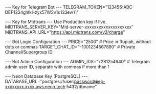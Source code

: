 --- Key for Telegram Bot ---
TELEGRAM_TOKEN="123456:ABC-DEF1234ghIkl-zyx57W2v1u123ew11"

--- Key for Midtrans ---
Use Production key if live.
MIDTRANS_SERVER_KEY="Mid-server-xxxxxxxxxxxxxxxxxxxx"
MIDTRANS_API_URL="https://api.midtrans.com/v2/charge"

--- Bot Logic Configuration ---
PRICE="2500" # Price in Rupiah, without dots or commas
TARGET_CHAT_ID="-1001234567890" # Private Channel/Supergroup ID

--- Bot Admin Configuration ---
ADMIN_IDS="7281254640" # Telegram admin user ID, separate with commas if more than 1

--- Neon Database Key (PostgreSQL) ---
DATABASE_URL="postgres://user:password@ep-xxxxxxxx.xxxx.aws.neon.tech:5432/dbname"
